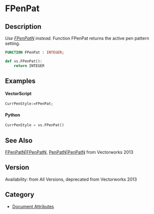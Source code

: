 # FPenPat

## Description
_Use [ FPenPatN](FPenPatN.md)  instead._
Function FPenPat returns the active pen pattern setting.

```pascal
FUNCTION FPenPat : INTEGER;
```

```python
def vs.FPenPat():
    return INTEGER
```

## Examples
#### VectorScript ####
```pascal
CurrPenStyle:=FPenPat;
```
#### Python ####
```python
CurrPenStyle = vs.FPenPat()
```

## See Also
[FPenPatN|FPenPatN](FPenPatN|FPenPatN.md), [PenPatN|PenPatN](PenPatN|PenPatN.md)  from Vectorworks 2013

## Version
Availability: from All Versions, deprecated from Vectorworks 2013

## Category
* [Document Attributes](../Categories/Document%20Attributes.md)
